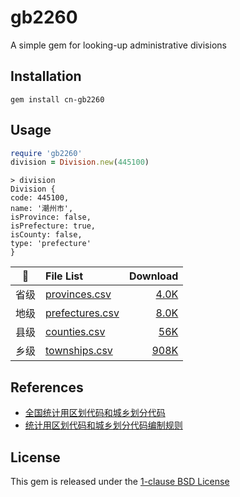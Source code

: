 # gb2260

A simple gem for looking-up administrative divisions

## Installation

```shell
gem install cn-gb2260
```

## Usage

```ruby
require 'gb2260'
division = Division.new(445100)
```

```
> division
Division {
code: 445100,
name: '潮州市',
isProvince: false,
isPrefecture: true,
isCounty: false,
type: 'prefecture'
}
```

|  📁  | File List                               |                              Download |
| :--: | :-------------------------------------- | ------------------------------------: |
| 省级 | [provinces.csv](./db/provinces.csv)     |   [4.0K](https://dub.sh/cn-provinces) |
| 地级 | [prefectures.csv](./db/prefectures.csv) | [8.0K](https://dub.sh/cn-prefectures) |
| 县级 | [counties.csv](./db/counties.csv)       |     [56K](https://dub.sh/cn-counties) |
| 乡级 | [townships.csv](./db/townships.csv)     |   [908K](https://dub.sh/cn-townships) |

## References

- [全国统计用区划代码和城乡划分代码](https://www.stats.gov.cn/sj/tjbz/tjyqhdmhcxhfdm/2023/index.html)
- [统计用区划代码和城乡划分代码编制规则](https://www.stats.gov.cn/sj/tjbz/gjtjbz/202302/t20230213_1902741.html)

## License

This gem is released under the [1-clause BSD License](https://opensource.org/license/bsd-1-clause)
